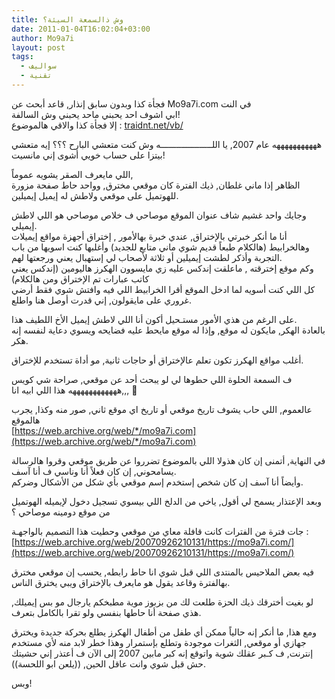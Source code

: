 ```yaml
---
title: وش ذالسمعة السيئة؟
date: 2011-01-04T16:02:04+03:00
author: Mo9a7i
layout: post
tags:
  - سواليف
  - تقنية
---
```

فجأة كذا وبدون سابق إنذار, قاعد أبحث عن Mo9a7i.com في النت  
ابي اشوف احد يحبني ماحد يحبني وش السالفة!  
إلا فجأة كذا والاقي هالموضوع : [traidnt.net/vb/](https://www.traidnt.net/vb/showthread.php?t=668294)

هههههههههههه  عام 2007, يا اللــــــــــــــــــــه وش كنت متعشي البارح ؟؟؟ إيه متعشي بيتزا على حساب خويي أشوى إني مانسيت!

اللي مايعرف الصقر يشويه عموماً,  
الظاهر إذا ماني غلطان, ذيك الفترة كان موقعي مخترق, وواحد حاط صفحة مزورة للهوتميل على موقعي ولاطش له إيميل إيميلين.

وجايك واحد غشيم شاف عنوان الموقع موصاحي ف خلاص موصاحي هو اللي لاطش إيميلي.  
أنا ما أنكر خبرتي بالإختراق, عندي خبرة بهالأمور , إختراق أجهزة مواقع إيميلات وهالخرابيط (هالكلام طبعاً قديم شوي ماني متابع للجديد) وأغلبها كنت اسويها من باب التجربة وأذكر لطشت إيميلين أو ثلاثة لأصحاب لي إستهبال يعني ورجعتها لهم.  
وكم موقع إخترقته , ماعلقت إندكس عليه زي مايسوون الهكرز هاليومين (إندكس يعني كاتب عبارات تم الإختراق ومن هالكلام)  
كل اللي كنت أسويه لما ادخل الموقع أقرا الخرابيط اللي فيه وافتش شوي فقط أرضي غروري على مايقولون, إني قدرت أوصل هنا واطلع.

على الرغم من هذي الأمور مستـحيل أكون أنا اللي لاطش إيميل الأخ اللطيف هذا.  
بالعادة الهكر, مايكون له موقع, وإذا له موقع مايحط عليه فضايحه ويسوي دعاية لنفسه إنه هكر.

أغلب مواقع الهكرز تكون تعلم عالإختراق أو حاجات ثانية, مو أداة تستخدم للإختراق.

ف السمعة الحلوة اللي حطوها لي لو يبحث أحد عن موقعي, صراحة شي كويس ههههههههههههه هذا اللي ابيه انا,,, 🙁

عالعموم, اللي حاب يشوف تاريخ موقعي أو تاريخ اي موقع ثاني, صور منه وكذا, يجرب هالموقع  
[https://web.archive.org/web/*/mo9a7i.com](https://web.archive.org/web/*/mo9a7i.com)

في النهاية, أتمنى إن كان هذولا اللي بالموضوع تضرروا عن طريق موقعي وقروا هالرسالة يسامحوني, إن كان فعلاً أنا وناسي ف أنا آسف.  
وأيضاً أنا آسف إن كان شخص إستخدم إسم موقعي بأي شكل من الأشكال وضركم.

وبعد الإعتذار يسمح لي أقول, ياخي من الدلخ اللي بيسوي تسجيل دخول لإيميله الهوتميل من موقع دومينه موصاحي ؟

جات فترة من الفترات كانت قافلة معاي من موقعي وحطيت هذا التصميم بالواجهـة : [https://web.archive.org/web/20070926210131/https://mo9a7i.com/](https://web.archive.org/web/20070926210131/https://mo9a7i.com/)

فيه بعض الملاحيس بالمنتدى اللي قبل شوي انا حاط رابطه, يحسب إن موقعي مخترق بهالفترة وقاعد يقول هو مايعرف بالإختراق ويبي يخترق الناس.

لو بغيت أخترقك ذيك الحزة طلعت لك من بزبوز موية مطبخكم يارجال مو بس إيميلك, هذي صفحة أنا حاطها بنفسي ولو تقرا بالكامل بتعرف.

ومع هذا, ما أنكر إنه حالياً ممكن أي طفل من أطفال الهكرز يطلع بحركة جديدة ويخترق جهازي أو موقعي, الثغرات موجودة وتطلع بإستمرار وهذا خطر لابد منه لأي مستخدم إنترنت, ف كـبر عقلك شوية واتوقع إنه كبر مابين 2007 إلى الآن ف أعتذر إني حشيتك حش قبل شوي وانت عاقل الحين, ((يلعن ابو اللحسة)).

وبس!
